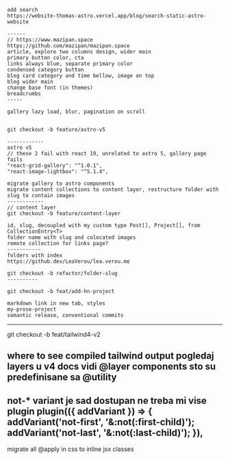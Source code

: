 ```tsx
add search
https://website-thomas-astro.vercel.app/blog/search-static-astro-website

------
// https://www.mazipan.space
https://github.com/mazipan/mazipan.space
article, explore two columns design, wider main 
primary button color, cta
links always blue, separate primary color
condensed category button
blog card category and time bellow, image on top 
blog wider main 
change base font (in themes)
breadcrumbs
-----

gallery lazy load, blur, pagination on scroll


git checkout -b feature/astro-v5

------------
astro v5
// these 2 fail with react 19, unrelated to astro 5, gallery page fails
"react-grid-gallery": "^1.0.1",
"react-image-lightbox": "^5.1.4",

migrate gallery to astro components
migrate content collections to content layer, restructure folder with slug to contain images
------------
// content layer
git checkout -b feature/content-layer

id, slug, decoupled with my custom type Post[], Project[], from CollectionEntry<T>
folder name with slug and colocated images
remote collection for links page?
-----------
folders with index 
https://github.dev/LeaVerou/lea.verou.me

git checkout -b refactor/folder-slug
----------

git checkout -b feat/add-hn-project

markdown link in new tab, styles
my-prose-project
semantic release, conventional commits
```
------------------
git checkout -b feat/tailwind4-v2

where to see compiled tailwind output
pogledaj layers u v4 docs
vidi @layer components sto su predefinisane sa @utility
----------
not-* variant je sad dostupan 
ne treba mi vise plugin
plugin(({ addVariant }) => {
  addVariant('not-first', '&:not(:first-child)');
  addVariant('not-last', '&:not(:last-child)');
}),
--------------
migrate all @apply in css to inline jsx classes